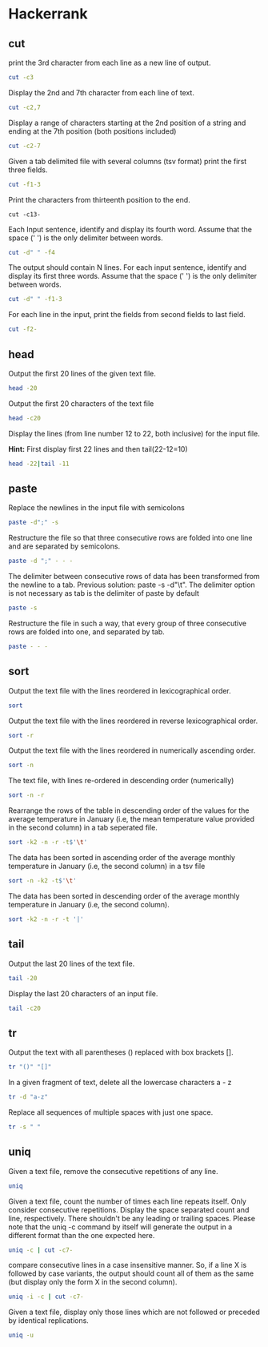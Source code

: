 # Hackerrank 

## cut 

print the 3rd character from each line as a new line of output.

```bash
cut -c3
```

Display the 2nd and 7th character from each line of text.

```bash
cut -c2,7
```

Display a range of characters starting at the 2nd position of a string and ending at the 7th position (both positions included)

```bash
cut -c2-7
```

Given a tab delimited file with several columns (tsv format) print the first three fields.

```bash
cut -f1-3
```

Print the characters from thirteenth position to the end.
```
cut -c13-
```

Each Input sentence, identify and display its fourth word. Assume that the space (' ') is the only delimiter between words.

```bash
cut -d" " -f4
```

The output should contain N lines. For each input sentence, identify and display its first three words. Assume that the space (' ') is the only delimiter between words.

```bash
cut -d" " -f1-3
```

For each line in the input, print the fields from second fields to last field.

```bash
cut -f2-
```

## head

Output the first 20 lines of the given text file.

```bash
head -20
```

Output the first 20 characters of the text file

```bash
head -c20
```

Display the lines (from line number 12 to 22, both inclusive) for the input file.

**Hint:** First display first 22 lines and then tail(22-12=10)

```bash
head -22|tail -11
```

## paste

Replace the newlines in the input file with semicolons

```bash
paste -d";" -s
```

Restructure the file so that three consecutive rows are folded into one line and are separated by semicolons.

```bash
paste -d ";" - - -
```

The delimiter between consecutive rows of data has been transformed from the newline to a tab. Previous solution: paste -s -d"\\t". The delimiter option is not necessary as tab is the delimiter of paste by default

```bash
paste -s
```

Restructure the file in such a way, that every group of three consecutive rows are folded into one, and separated by tab.

```bash
paste - - -
```

## sort

Output the text file with the lines reordered in lexicographical order.

```bash
sort
```

Output the text file with the lines reordered in reverse lexicographical order.

```bash
sort -r
```

Output the text file with the lines reordered in numerically ascending order.

```bash
sort -n
```

The text file, with lines re-ordered in descending order (numerically)

```bash
sort -n -r
```

Rearrange the rows of the table in descending order of the values for the average temperature in January (i.e, the mean temperature value provided in the second column) in a tab seperated file.

```bash
sort -k2 -n -r -t$'\t'
```

The data has been sorted in ascending order of the average monthly temperature in January (i.e, the second column) in a tsv file

```bash
sort -n -k2 -t$'\t'
```

The data has been sorted in descending order of the average monthly temperature in January (i.e, the second column).

```bash
sort -k2 -n -r -t '|'
```

## tail 

Output the last 20 lines of the text file.

```bash
tail -20
```

Display the last 20 characters of an input file.

```bash
tail -c20
```

## tr

Output the text with all parentheses () replaced with box brackets [].

```bash
tr "()" "[]"
```

In a given fragment of text, delete all the lowercase characters a - z

```bash
tr -d "a-z"
```

Replace all sequences of multiple spaces with just one space.

```bash
tr -s " "
```

## uniq

Given a text file, remove the consecutive repetitions of any line.

```bash
uniq
```

Given a text file, count the number of times each line repeats itself. Only consider consecutive repetitions. Display the space separated count and line, respectively. There shouldn't be any leading or trailing spaces. Please note that the uniq -c command by itself will generate the output in a different format than the one expected here.

```bash
uniq -c | cut -c7-
```

compare consecutive lines in a case insensitive manner. So, if a line X is followed by case variants, the output should count all of them as the same (but display only the form X in the second column).

```bash
uniq -i -c | cut -c7-
```

Given a text file, display only those lines which are not followed or preceded by identical replications.

```bash
uniq -u
```

